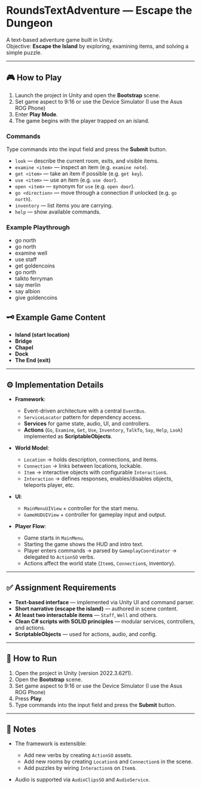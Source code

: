 ﻿# RoundsTextAdventure — Escape the Dungeon

A text-based adventure game built in Unity.  
Objective: **Escape the Island** by exploring, examining items, and solving a simple puzzle.

---

## 🎮 How to Play

1. Launch the project in Unity and open the **Bootstrap** scene.
2. Set game aspect to 9:16 or use the Device Simulator (I use the Asus ROG Phone) 
3. Enter **Play Mode**.
4. The game begins with the player trapped on an island.

### Commands
Type commands into the input field and press the **Submit** button.

- `look` — describe the current room, exits, and visible items.
- `examine <item>` — inspect an item (e.g. `examine note`).
- `get <item>` — take an item if possible (e.g. `get key`).
- `use <item>` — use an item (e.g. `use door`).
- `open <item>` — synonym for `use` (e.g. `open door`).
- `go <direction>` — move through a connection if unlocked (e.g. `go north`).
- `inventory` — list items you are carrying.
- `help` — show available commands.

### Example Playthrough
- go north
- go north
- examine well
- use staff
- get goldencoins
- go north
- talkto ferryman
- say merlin
- say albion
- give goldencoins

## 🗝️ Example Game Content

- **Island (start location)**
- **Bridge**
- **Chapel**
- **Dock**
- **The End (exit)**

---

## ⚙️ Implementation Details

- **Framework**:
    - Event-driven architecture with a central `EventBus`.
    - `ServiceLocator` pattern for dependency access.
    - **Services** for game state, audio, UI, and controllers.
    - **Actions** (`Go`, `Examine`, `Get`, `Use`, `Inventory`, `TalkTo`, `Say`, `Help`, `Look`) implemented as **ScriptableObjects**.

- **World Model**:
    - `Location` → holds description, connections, and items.
    - `Connection` → links between locations, lockable.
    - `Item` → interactive objects with configurable `Interaction`s.
    - `Interaction` → defines responses, enables/disables objects, teleports player, etc.

- **UI**:
    - `MainMenuUIView` + controller for the start menu.
    - `GameHUDUIView` + controller for gameplay input and output.

- **Player Flow**:
    - Game starts in `MainMenu`.
    - Starting the game shows the HUD and intro text.
    - Player enters commands → parsed by `GameplayCoordinator` → delegated to `ActionSO` verbs.
    - Actions affect the world state (`Item`s, `Connection`s, inventory).

---

## ✅ Assignment Requirements

- **Text-based interface** — implemented via Unity UI and command parser.
- **Short narrative (escape the island)** — authored in scene content.
- **At least two interactable items** — `Staff`, `Well` and others.
- **Clean C# scripts with SOLID principles** — modular services, controllers, and actions.
- **ScriptableObjects** — used for actions, audio, and config.

---

## 🚀 How to Run

1. Open the project in Unity (version 2022.3.62f1).
2. Open the **Bootstrap** scene.
3. Set game aspect to 9:16 or use the Device Simulator (I use the Asus ROG Phone)
4. Press **Play**.
5. Type commands into the input field and press the **Submit** button.

---

## 📝 Notes

- The framework is extensible:
    - Add new verbs by creating `ActionSO` assets.
    - Add new rooms by creating `Location`s and `Connection`s in the scene.
    - Add puzzles by wiring `Interaction`s on `Item`s.

- Audio is supported via `AudioClipsSO` and `AudioService`.
 